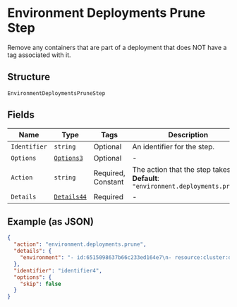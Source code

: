 
# Environment Deployments Prune Step

Remove any containers that are part of a deployment that does NOT have a tag associated with it.

## Structure

`EnvironmentDeploymentsPruneStep`

## Fields

| Name | Type | Tags | Description |
|  --- | --- | --- | --- |
| `Identifier` | `string` | Optional | An identifier for the step. |
| `Options` | [`Options3`](../../doc/models/options-3.md) | Optional | - |
| `Action` | `string` | Required, Constant | The action that the step takes.<br>**Default**: `"environment.deployments.prune"` |
| `Details` | [`Details44`](../../doc/models/details-44.md) | Required | - |

## Example (as JSON)

```json
{
  "action": "environment.deployments.prune",
  "details": {
    "environment": "- id:6515098637b66c233ed164e7\n- resource:cluster:dev,env:demo,container:api\n- from:/image-create\n"
  },
  "identifier": "identifier4",
  "options": {
    "skip": false
  }
}
```

